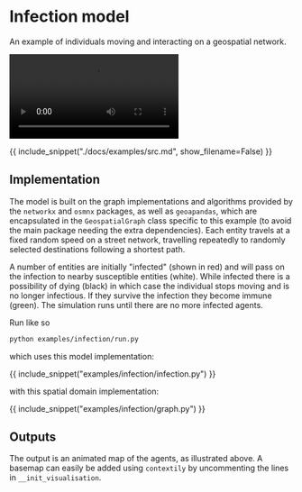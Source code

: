 # Infection model

An example of individuals moving and interacting on a geospatial network.

![type:video](./img/infection.webm)

{{ include_snippet("./docs/examples/src.md", show_filename=False) }}

## Implementation

The model is built on the graph implementations and algorithms provided by the `networkx` and `osmnx` packages, as well as `geoapandas`, which are encapsulated in the `GeospatialGraph` class specific to this example (to avoid the main package needing the extra dependencies). Each entity travels at a fixed random speed on a street network, travelling repeatedly to randomly selected destinations following a shortest path.

A number of entities are initially "infected" (shown in red) and will pass on the infection to nearby susceptible entities (white). While infected there is a possibility of dying (black) in which case the individual stops moving and is no longer infectious. If they survive the infection they become immune (green). The simulation runs until there are no more infected agents.

Run like so

```sh
python examples/infection/run.py
```

which uses this model implementation:

{{ include_snippet("examples/infection/infection.py") }}

with this spatial domain implementation:

{{ include_snippet("examples/infection/graph.py") }}

## Outputs

The output is an animated map of the agents, as illustrated above. A basemap can easily be added using `contextily` by uncommenting the lines in `__init_visualisation`.
